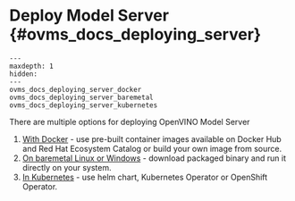 # Deploy Model Server {#ovms_docs_deploying_server}

```{toctree}
---
maxdepth: 1
hidden:
---
ovms_docs_deploying_server_docker
ovms_docs_deploying_server_baremetal
ovms_docs_deploying_server_kubernetes
```

There are multiple options for deploying OpenVINO Model Server

1. [With Docker](deploying_server_docker.md) - use pre-built container images available on Docker Hub and Red Hat Ecosystem Catalog or build your own image from source.
2. [On baremetal Linux or Windows](deploying_server_baremetal.md) - download packaged binary and run it directly on your system.
3. [In Kubernetes](deploying_server_kubernetes.md) - use helm chart, Kubernetes Operator or OpenShift Operator.
